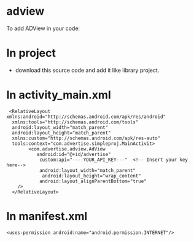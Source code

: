 # adview 

 To add ADView in your code:

# In project 
 - download this source code and add it like library project.

# In activity_main.xml 

     <RelativeLayout xmlns:android="http://schemas.android.com/apk/res/android"
      xmlns:tools="http://schemas.android.com/tools"
      android:layout_width="match_parent"
      android:layout_height="match_parent"
      xmlns:custom="http://schemas.android.com/apk/res-auto"
      tools:context="com.advertise.simpleproj.MainActivit>
            <com.advertise.adview.AdView
               android:id="@+id/advertise"
                custom:api="----YOUR_API_KEY---"  <!-- Insert your key here-->
                android:layout_width="match_parent"
                 android:layout_height="wrap_content"
                android:layout_alignParentBottom="true"
        />
      </RelativeLayout>


# In manifest.xml 



    <uses-permission android:name="android.permission.INTERNET"/>  


